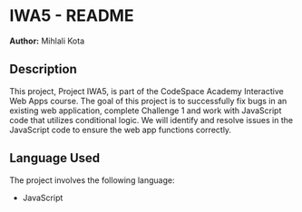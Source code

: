 # IWA5 - README

**Author:** Mihlali Kota

## Description

This project, Project IWA5, is part of the CodeSpace Academy Interactive Web Apps course. The goal of this project is to successfully fix bugs in an existing web application, complete Challenge 1 and work with JavaScript code that utilizes conditional logic. We will identify and resolve issues in the JavaScript code to ensure the web app functions correctly.

## Language Used

The project involves the following language:

- JavaScript